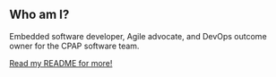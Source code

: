 
## Who am I?

Embedded software developer, Agile advocate, and DevOps outcome owner for the CPAP software team.

[Read my README for more!](/post/2018-08-02-read-my-readme/)

